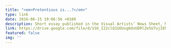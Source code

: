 ```yaml
---
title: "<em>Pretentious is...?</em>"
type: link
date: 2016-06-15 19:06:56 +0100
description: Short essay published in the Visual Artists’ News Sheet, May-June 2016
link: https://drive.google.com/file/d/1SU_I22clQ1G6Uxg0dxUDRlZe5U7ujIEN/view?usp=sharing
featured: false
img: ''
---
```

